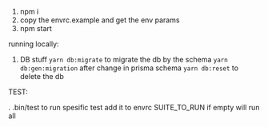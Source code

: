 1. npm i
2. copy the envrc.example and get the env params
3. npm start

running locally:

1. DB stuff
   `yarn db:migrate` to migrate the db by the schema 
   `yarn db:gen:migration` after change in prisma schema
   `yarn db:reset` to delete the db


TEST:

. .bin/test 
to run spesific test add it to envrc SUITE_TO_RUN
if empty will run all
